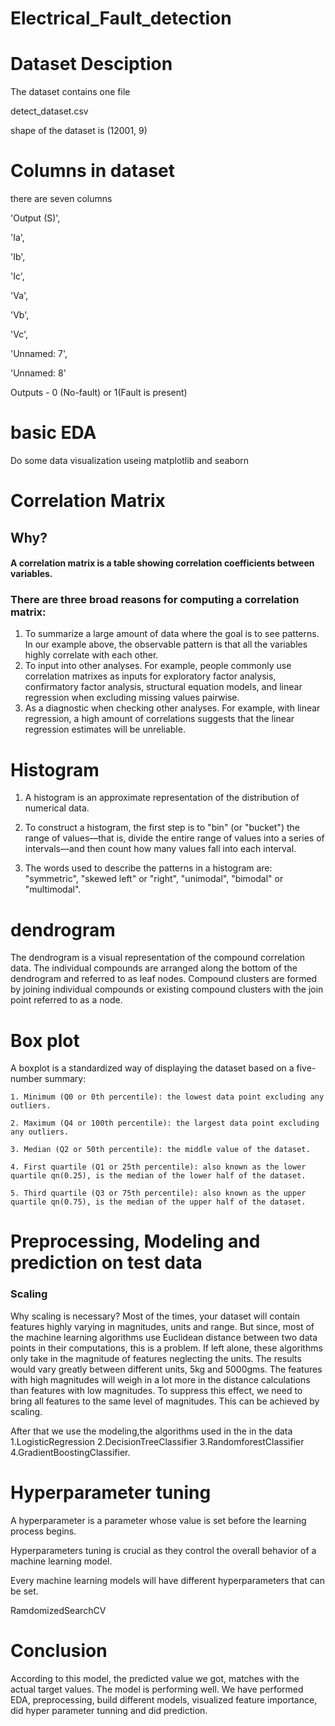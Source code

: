 # Electrical_Fault_detection

# Dataset Desciption

The dataset contains one file 

detect_dataset.csv

shape of the dataset is (12001, 9)

# Columns in dataset

there are seven columns

'Output (S)',

'Ia',

'Ib',

'Ic',

'Va', 

'Vb', 

'Vc', 

'Unnamed: 7',

'Unnamed: 8'

Outputs - 0 (No-fault) or 1(Fault is present)

# basic EDA
Do some data visualization useing matplotlib and seaborn
# Correlation Matrix

## Why?
#### A correlation matrix is a table showing correlation coefficients between variables.

### There are three broad reasons for computing a correlation matrix:

  1. To summarize a large amount of data where the goal is to see patterns. In our example above, the observable pattern is that all the variables highly correlate with each other.
  2. To input into other analyses. For example, people commonly use correlation matrixes as inputs for exploratory factor analysis, confirmatory factor analysis, structural equation models, and linear regression when excluding missing values pairwise.
  3. As a diagnostic when checking other analyses. For example, with linear regression, a high amount of correlations suggests that the linear regression estimates will be unreliable.
  # Histogram

1. A histogram is an approximate representation of the distribution of numerical data.

2. To construct a histogram, the first step is to "bin" (or "bucket") the range of values—that is, divide the entire range of values into a series of intervals—and then count how many values fall into each interval.

3. The words used to describe the patterns in a histogram are: "symmetric", "skewed left" or "right", "unimodal", "bimodal" or "multimodal".
# dendrogram
The dendrogram is a visual representation of the compound correlation data. The individual compounds are arranged along the bottom of the dendrogram and referred to as leaf nodes. Compound clusters are formed by joining individual compounds or existing compound clusters with the join point referred to as a node.

# Box plot


A boxplot is a standardized way of displaying the dataset based on a five-number summary:

    1. Minimum (Q0 or 0th percentile): the lowest data point excluding any outliers.

    2. Maximum (Q4 or 100th percentile): the largest data point excluding any outliers.

    3. Median (Q2 or 50th percentile): the middle value of the dataset.

    4. First quartile (Q1 or 25th percentile): also known as the lower quartile qn(0.25), is the median of the lower half of the dataset.

    5. Third quartile (Q3 or 75th percentile): also known as the upper quartile qn(0.75), is the median of the upper half of the dataset.
  # Preprocessing, Modeling and prediction on test data
  ### Scaling
  Why scaling is necessary?
Most of the times, your dataset will contain features highly varying in magnitudes, units and range. But since, most of the machine learning algorithms use Euclidean distance between two data points in their computations, this is a problem.
If left alone, these algorithms only take in the magnitude of features neglecting the units.
The results would vary greatly between different units, 5kg and 5000gms.
The features with high magnitudes will weigh in a lot more in the distance calculations than features with low magnitudes.
To suppress this effect, we need to bring all features to the same level of magnitudes. This can be achieved by scaling.

After that we use the modeling,the algorithms used in the in the data 1.LogisticRegression 2.DecisionTreeClassifier 3.RandomforestClassifier 4.GradientBoostingClassifier.

# Hyperparameter tuning
A hyperparameter is a parameter whose value is set before the learning process begins.

Hyperparameters tuning is crucial as they control the overall behavior of a machine learning model.

Every machine learning models will have different hyperparameters that can be set.

RamdomizedSearchCV


# Conclusion

According to this model, the predicted value we got, matches with the actual target values. The model is performing well.  We have performed EDA, preprocessing, build different models, visualized feature importance, did hyper parameter tunning and did prediction.
